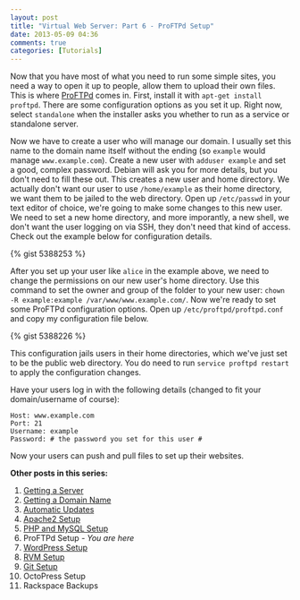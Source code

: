 ```yaml
---
layout: post
title: "Virtual Web Server: Part 6 - ProFTPd Setup"
date: 2013-05-09 04:36
comments: true
categories: [Tutorials]
---
```


Now that you have most of what you need to run some simple sites, you need a way to open it up to people, allow them to upload their own files. This is where [ProFTPd](http://www.proftpd.org/) comes in. First, install it with `apt-get install proftpd`. There are some configuration options as you set it up. Right now, select `standalone` when the installer asks you whether to run as a service or standalone server.

Now we have to create a user who will manage our domain. I usually set this name to the domain name itself without the ending (so `example` would manage `www.example.com`). Create a new user with `adduser example` and set a good, complex password. Debian will ask you for more details, but you don't need to fill these out. This creates a new user and home directory. We actually don't want our user to use `/home/example` as their home directory, we want them to be jailed to the web directory. Open up `/etc/passwd` in your text editor of choice, we're going to make some changes to this new user. We need to set a new home directory, and more imporantly, a new shell, we don't want the user logging on via SSH, they don't need that kind of access. Check out the example below for configuration details.

{% gist 5388253 %}

After you set up your user like `alice` in the example above, we need to change the permissions on our new user's home directory. Use this command to set the owner and group of the folder to your new user: `chown -R example:example /var/www/www.example.com/`. Now we're ready to set some ProFTPd configuration options. Open up `/etc/proftpd/proftpd.conf` and copy my configuration file below.

{% gist 5388226 %}

This configuration jails users in their home directories, which we've just set to be the public web directory. You do need to run `service proftpd restart` to apply the configuration changes.

Have your users log in with the following details (changed to fit your domain/username of course):

```
Host: www.example.com
Port: 21
Username: example
Password: # the password you set for this user #
```

Now your users can push and pull files to set up their websites.

**Other posts in this series:**

1. [Getting a Server](/blog/2013/04/23/virtual-web-server-part-1-rackspace/)
2. [Getting a Domain Name](/blog/2013/04/23/virtual-web-server-part-2-hover/)
3. [Automatic Updates](/blog/2013/04/23/virtual-web-server-part-3-automatic-updates-in-debian/)
4. [Apache2 Setup](/blog/2013/04/28/virtual-web-server-part-4-apache-web-server/)
5. [PHP and MySQL Setup](/blog/2013/05/02/virtual-web-server-part-5-php-and-mysql-setup/)
6. ProFTPd Setup _- You are here_
7. [WordPress Setup](/blog/2013/05/09/virtual-web-server-part-7-wordpress-setup/)
8. [RVM Setup](/blog/2013/05/11/virtual-web-server-part-8-rvm-setup/)
9. [Git Setup](/blog/2013/05/11/virtual-web-server-part-9-git-setup/)
10. OctoPress Setup
11. Rackspace Backups
